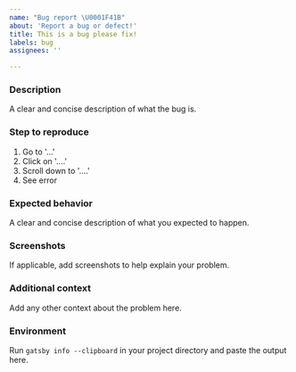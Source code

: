 ```yaml
---
name: "Bug report \U0001F41B" 
about: 'Report a bug or defect!'
title: This is a bug please fix!
labels: bug
assignees: ''

---
```


<!-- Please fill out each section below, otherwise, your issue will be closed. This info allows Gatsby maintainers to diagnose (and fix!) your issue as quickly as possible.

** Check for existing issues**
 Before opening a new issue, please search existing issues: https://github.com/newrelic/developer-website/issues -->

### Description
A clear and concise description of what the bug is.

### Step to reproduce
1. Go to '...'
2. Click on '....'
3. Scroll down to '....'
4. See error

### Expected behavior
A clear and concise description of what you expected to happen.

### Screenshots
If applicable, add screenshots to help explain your problem.

### Additional context
Add any other context about the problem here.

### Environment

Run `gatsby info --clipboard` in your project directory and paste the output here.

